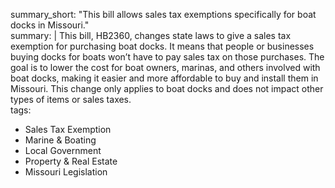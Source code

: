 summary_short: "This bill allows sales tax exemptions specifically for boat docks in Missouri."  
summary: |
  This bill, HB2360, changes state laws to give a sales tax exemption for purchasing boat docks. It means that people or businesses buying docks for boats won’t have to pay sales tax on those purchases. The goal is to lower the cost for boat owners, marinas, and others involved with boat docks, making it easier and more affordable to buy and install them in Missouri. This change only applies to boat docks and does not impact other types of items or sales taxes.  
tags:
  - Sales Tax Exemption
  - Marine & Boating
  - Local Government
  - Property & Real Estate
  - Missouri Legislation
